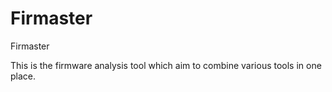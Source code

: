 # Firmaster
Firmaster

This is the firmware analysis tool which aim to combine various tools in one place.
